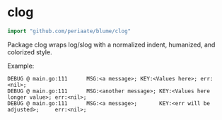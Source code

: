 # clog

```go
import "github.com/periaate/blume/clog"
```

Package clog wraps log/slog with a normalized indent, humanized, and colorized style.

Example:

```
DEBUG @ main.go:111      MSG:<a message>; KEY:<Values here>; err:<nil>;
DEBUG @ main.go:111      MSG:<another message>; KEY:<Values here longer value>; err:<nil>;
DEBUG @ main.go:111      MSG:<a message>;       KEY:<err will be adjusted>;     err:<nil>;
```

